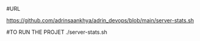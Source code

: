 #URL

https://github.com/adrinsaankhya/adrin_devops/blob/main/server-stats.sh

#TO RUN THE PROJET
./server-stats.sh
